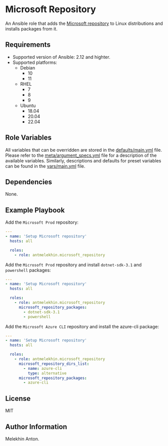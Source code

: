 Microsoft Repository
====================

An Ansible role that adds the [Microsoft repository](https://packages.microsoft.com) to Linux distributions and installs packages from it.

Requirements
------------

- Supported version of Ansible: 2.12 and highter.
- Supported platforms:
  - Debian
    - 10
    - 11
  - RHEL
    - 7
    - 8
    - 9
  - Ubuntu
    - 18.04
    - 20.04
    - 22.04

Role Variables
--------------

All variables that can be overridden are stored in the [defaults/main.yml](https://github.com/antmelekhin/ansible-role-microsoft-repository/blob/main/defaults/main.yml) file.
Please refer to the [meta/argument_specs.yml](https://github.com/antmelekhin/ansible-role-microsoft-repository/blob/main/meta/argument_specs.yml) file for a description of the available variables.
Similarly, descriptions and defaults for preset variables can be found in the [vars/main.yml](https://github.com/antmelekhin/ansible-role-microsoft-repository/blob/main/vars/main.yml) file.

Dependencies
------------

None.

Example Playbook
----------------

Add the `Microsoft Prod` repository:

```yaml
---
- name: 'Setup Microsoft repository'
  hosts: all

  roles:
    - role: antmelekhin.microsoft_repository
```

Add the `Microsoft Prod` repository and install `dotnet-sdk-3.1` and `powershell` packages:

```yaml
---
- name: 'Setup Microsoft repository'
  hosts: all

  roles:
    - role: antmelekhin.microsoft_repository
      microsoft_repository_packages:
        - dotnet-sdk-3.1
        - powershell
```

Add the `Microsoft Azure CLI` repository and install the azure-cli package:

```yaml
---
- name: 'Setup Microsoft repository'
  hosts: all

  roles:
    - role: antmelekhin.microsoft_repository
      microsoft_repository_dirs_list:
        - name: azure-cli
          type: alternative
      microsoft_repository_packages:
        - azure-cli
```

License
-------

MIT

Author Information
------------------

Melekhin Anton.
